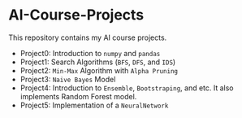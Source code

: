 # AI-Course-Projects
This repository contains my AI course projects.  

* Project0: Introduction to `numpy` and `pandas`
* Project1: Search Algorithms (`BFS`, `DFS`, and `IDS`)
* Project2: `Min-Max` Algorithm with `Alpha Pruning` 
* Project3: `Naive Bayes` Model
* Project4: Introduction to `Ensemble`, `Bootstraping`, and etc. It also implements Random Forest model. 
* Project5: Implementation of a `NeuralNetwork`



